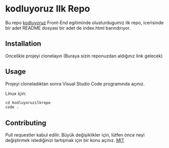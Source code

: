 # kodluyoruz Ilk Repo
Bu repo [kodluyoruz](www.kodluyoruz.org) Front-End egitiminde olusturdugumiz ilk repo, icerisinde bir adet README dosyasi bir adet de index.html barındırıyor.
## Installation
Oncelikle projeyi clonelayın (Buraya sizin reponuzdan aldığınız link gelecek)
[](https://github.com/emrahhalacoglu/kodluyoruzilkrepo.git)
## Usage
Projeyi cloneladıktan sonra Visual Studio Code programında açınız.

Linux için:

```markdown
cd kodluyoruzilkrepo
code .
```

## Contributing
Pull requestler kabul edilir. Büyük değişiklikler için, lütfen önce neyi değiştirmek istediğinizi tartışmak için bir konu açınız.
[MIT](https://choosealicense.com/licenses/mit/)
